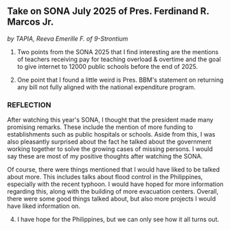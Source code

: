 ## **Take on SONA July 2025 of Pres. Ferdinand R. Marcos Jr.**
*by TAPIA, Reeva Emerille F. of 9-Strontium*

1. Two points from the SONA 2025 that I find interesting are the mentions of teachers receiving pay for teaching overload & overtime and the goal to give internet to 12000 public schools before the end of 2025.

2. One point that I found a little weird is Pres. BBM's statement on returning any bill not fully aligned with the national expenditure program.

### **REFLECTION**
After watching this year's SONA, I thought that the president made many promising remarks. These include the mention of more funding to establishments such as public hospitals or schools. Aside from this, I was also pleasantly surprised about the fact he talked about the government working together to solve the growing cases of missing persons. I would say these are most of my positive thoughts after watching the SONA.

Of course, there were things mentioned that I would have liked to be talked about more. This includes talks about flood control in the Philippines, especially with the recent typhoon. I would have hoped for more information regarding this, along with the building of more evacuation centers. Overall, there were some good things talked about, but also more projects I would have liked information on.

4. I have hope for the Philippines, but we can only see how it all turns out.
